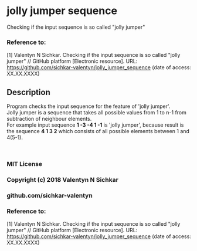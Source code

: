 # jolly jumper sequence
Checking if the input sequence is so called "jolly jumper"

### Reference to:
[1] Valentyn N Sichkar. Checking if the input sequence is so called "jolly jumper" // GitHub platform [Electronic resource]. URL: https://github.com/sichkar-valentyn/jolly_jumper_sequence (date of access: XX.XX.XXXX)

## Description
Program checks the input sequence for the feature of 'jolly jumper'.
<br/>Jolly jumper is a sequence that takes all possible values from 1 to n-1 from subtraction of neighbour elements.
<br>For example input sequence **1 -3 -4 1 -1** is 'jolly jumper', because result is the sequence **4 1 3 2** which consists of all possible elements between 1 and 4(5-1).

<br/>

### MIT License
### Copyright (c) 2018 Valentyn N Sichkar
### github.com/sichkar-valentyn
### Reference to:
[1] Valentyn N Sichkar. Checking if the input sequence is so called "jolly jumper" // GitHub platform [Electronic resource]. URL: https://github.com/sichkar-valentyn/jolly_jumper_sequence (date of access: XX.XX.XXXX)
